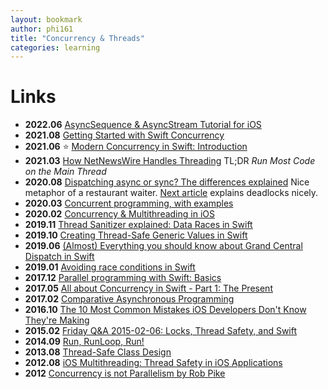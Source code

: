 ```yaml
---
layout: bookmark
author: phi161
title: "Concurrency & Threads"
categories: learning
---
```


# Links

* **2022.06** [AsyncSequence & AsyncStream Tutorial for iOS](https://www.raywenderlich.com/34044359-asyncsequence-asyncstream-tutorial-for-ios)
* **2021.08** [Getting Started with Swift Concurrency](https://swiftsenpai.com/swift/swift-concurrency-get-started/)
* **2021.06** ⭐️ [Modern Concurrency in Swift: Introduction](https://www.andyibanez.com/posts/modern-concurrency-in-swift-introduction/)
* **2021.03** [How NetNewsWire Handles Threading](https://inessential.com/2021/03/20/how_netnewswire_handles_threading) TL;DR _Run Most Code on the Main Thread_
* **2020.08** [Dispatching async or sync? The differences explained](https://www.donnywals.com/dispatching-async-or-sync-the-differences-explained/) Nice metaphor of a restaurant waiter. [Next article](https://www.donnywals.com/understanding-how-dispatchqueue-sync-can-cause-deadlocks/) explains deadlocks nicely.
* **2020.03** [Concurrent programming, with examples](https://begriffs.com/posts/2020-03-23-concurrent-programming.html)
* **2020.02** [Concurrency & Multithreading in iOS](https://www.viget.com/articles/concurrency-multithreading-in-ios/)
* **2019.11** [Thread Sanitizer explained: Data Races in Swift](https://www.avanderlee.com/swift/thread-sanitizer-data-races)
* **2019.10** [Creating Thread-Safe Generic Values in Swift](https://basememara.com/creating-thread-safe-generic-values-in-swift/)
* **2019.06** [(Almost) Everything you should know about Grand Central Dispatch in Swift](https://www.vadimbulavin.com/grand-central-dispatch-in-swift/)
* **2019.01** [Avoiding race conditions in Swift](https://medium.com/swiftcairo/avoiding-race-conditions-in-swift-9ccef0ec0b26)
* **2017.12** [Parallel programming with Swift: Basics](https://medium.com/flawless-app-stories/basics-of-parallel-programming-with-swift-93fee8425287)
* **2017.05** [All about Concurrency in Swift - Part 1: The Present](https://www.uraimo.com/2017/05/07/all-about-concurrency-in-swift-1-the-present/)
* **2017.02** [Comparative Asynchronous Programming](https://ashfurrow.com/blog/comparative-asynchronous-programming/)
* **2016.10** [The 10 Most Common Mistakes iOS Developers Don't Know They're Making](https://www.toptal.com/ios/top-ios-development-mistakes)
* **2015.02** [Friday Q&A 2015-02-06: Locks, Thread Safety, and Swift](https://www.mikeash.com/pyblog/friday-qa-2015-02-06-locks-thread-safety-and-swift.html)
* **2014.09** [Run, RunLoop, Run!](http://bou.io/RunRunLoopRun.html)
* **2013.08** [Thread-Safe Class Design](https://www.objc.io/issues/2-concurrency/thread-safe-class-design/)
* **2012.08** [iOS Multithreading: Thread Safety in iOS Applications](http://sodecon.blogspot.gr/2012/08/ios-multithreading-thread-safety-in-ios.html)
* **2012** [Concurrency is not Parallelism by Rob Pike](https://www.youtube.com/watch?v=oV9rvDllKEg)
